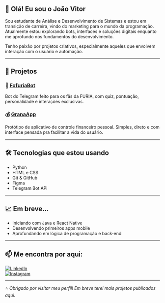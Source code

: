 ## 👋 Olá! Eu sou o João Vitor

Sou estudante de Análise e Desenvolvimento de Sistemas e estou em transição de carreira, vindo do marketing para o mundo da programação.  
Atualmente estou explorando bots, interfaces e soluções digitais enquanto me aprofundo nos fundamentos do desenvolvimento.

Tenho paixão por projetos criativos, especialmente aqueles que envolvem interação com o usuário e automação.

---

## 💼 Projetos

### 🐾 [FofuriaBot](https://t.me/FofuriaBot)
Bot do Telegram feito para os fãs da FURIA, com quiz, pontuação, personalidade e interações exclusivas.

### 💰 [GranaApp](https://www.figma.com/file/c9gFERIgIVJjq5m5LbQnHv/GranaApp?type=design&node-id=0-1)
Protótipo de aplicativo de controle financeiro pessoal. Simples, direto e com interface pensada pra facilitar a vida do usuário.

---

## 🛠️ Tecnologias que estou usando

- Python
- HTML e CSS
- Git & GitHub
- Figma
- Telegram Bot API

---

## 📈 Em breve...

- Iniciando com Java e React Native  
- Desenvolvendo primeiros apps mobile  
- Aprofundando em lógica de programação e back-end

---

## 📫 Me encontra por aqui:

[![LinkedIn](https://img.shields.io/badge/LinkedIn-joaocorreas-blue?logo=linkedin)](https://www.linkedin.com/in/joaocorreas/)  
[![Instagram](https://img.shields.io/badge/Instagram-@joao.correas-E4405F?logo=instagram&logoColor=white)](https://www.instagram.com/joao.correas/)

---

⭐ *Obrigado por visitar meu perfil! Em breve terei mais projetos publicados aqui.*
<!--
**joaovcodes/joaovcodes** is a ✨ _special_ ✨ repository because its `README.md` (this file) appears on your GitHub profile.

Here are some ideas to get you started:

- 🔭 I’m currently working on ...
- 🌱 I’m currently learning ...
- 👯 I’m looking to collaborate on ...
- 🤔 I’m looking for help with ...
- 💬 Ask me about ...
- 📫 How to reach me: ...
- 😄 Pronouns: ...
- ⚡ Fun fact: ...
-->
